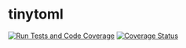 # tinytoml
[![Run Tests and Code Coverage](https://github.com/FourierTransformer/tinytoml/actions/workflows/test-and-coverage.yml/badge.svg)](https://github.com/FourierTransformer/tinytoml/actions/workflows/test-and-coverage.yml) [![Coverage Status](https://coveralls.io/repos/github/FourierTransformer/tinytoml/badge.svg?branch=refs/pull/1/merge)](https://coveralls.io/github/FourierTransformer/tinytoml?branch=refs/pull/1/merge)

